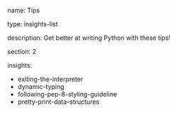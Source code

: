name: Tips

type: insights-list

description: Get better at writing Python with these tips!

section: 2

insights:
  - exiting-the-interpreter
  - dynamic-typing
  - following-pep-8-styling-guideline
  - pretty-print-data-structures
